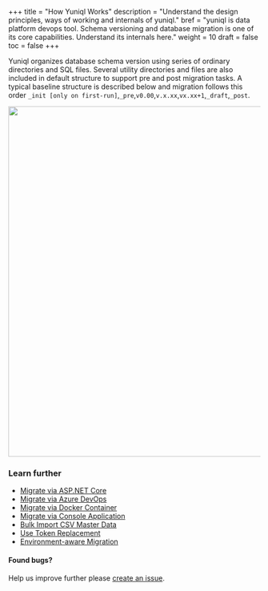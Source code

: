 +++
title = "How Yuniql Works"
description = "Understand the design principles, ways of working and internals of yuniql."
bref = "yuniql is data platform devops tool. Schema versioning and database migration is one of its core capabilities. Understand its internals here."
weight = 10
draft = false
toc = false
+++

Yuniql organizes database schema version using series of ordinary directories and SQL files. Several utility directories and files are also included in default structure to support pre and post migration tasks. A typical baseline structure is described below and migration follows this order `_init [only on first-run]`,`_pre`,`v0.00`,`v.x.xx`,`vx.xx+1`,`_draft`,`_post`.

<img src="https://github.com/rdagumampan/yuniql/raw/master/assets/wiki-how-it-works-dir.png" width=700/>

### Learn further

* [Migrate via ASP.NET Core](https://yuniql.io/docs/migrate-via-aspnetcore-application/)
* [Migrate via Azure DevOps](https://yuniql.io/docs/migrate-via-azure-devops-pipelines/)
* [Migrate via Docker Container](https://yuniql.io/docs/migrate-via-docker-container/)
* [Migrate via Console Application](https://yuniql.io/docs/migrate-via-netcore-console-application/)
* [Bulk Import CSV Master Data](https://yuniql.io/docs/bulk-import-csv-master-data/)
* [Use Token Replacement](https://yuniql.io/docs/token-replacement/)
* [Environment-aware Migration](https://yuniql.io/docs/environment-aware-scripts/)

#### Found bugs?

Help us improve further please [create an issue](https://github.com/rdagumampan/yuniql/issues/new).
